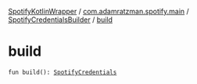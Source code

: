 [SpotifyKotlinWrapper](../../index.md) / [com.adamratzman.spotify.main](../index.md) / [SpotifyCredentialsBuilder](index.md) / [build](./build.md)

# build

`fun build(): `[`SpotifyCredentials`](../-spotify-credentials/index.md)
